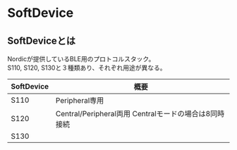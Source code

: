 # SoftDevice

## SoftDeviceとは

Nordicが提供しているBLE用のプロトコルスタック。  
S110, S120, S130と３種類あり、それぞれ用途が異なる。

| SoftDevice | 概要 |
| -- | -- |
| S110 | Peripheral専用 |
| S120 | Central/Peripheral両用  Centralモードの場合は8同時接続|
| S130 |  |
